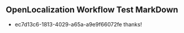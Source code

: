 ## OpenLocalization Workflow Test MarkDown
* ec7d13c6-1813-4029-a65a-a9e9f66072fe 
thanks!<!--HONumber=Mar16_HO3-->

